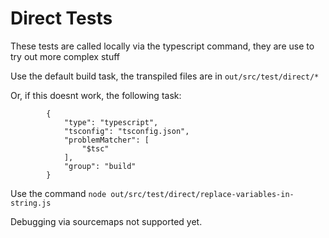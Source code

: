 # Direct Tests

These tests are called locally via the typescript command, they are use to try out more complex stuff

Use the default build task, the transpiled files are in `out/src/test/direct/*`

Or, if this doesnt work, the following task: 

```
        {
            "type": "typescript",
            "tsconfig": "tsconfig.json",
            "problemMatcher": [
                "$tsc"
            ],
            "group": "build"
        }

```

Use the command `node out/src/test/direct/replace-variables-in-string.js`

Debugging via sourcemaps not supported yet. 